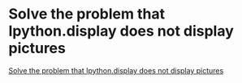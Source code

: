 # Solve the problem that Ipython.display does not display pictures
[Solve the problem that Ipython.display does not display pictures](https://aiwithcloud.com/2022/09/15/solve_the_problem_that_ipython-display_does_not_display_pictures/)